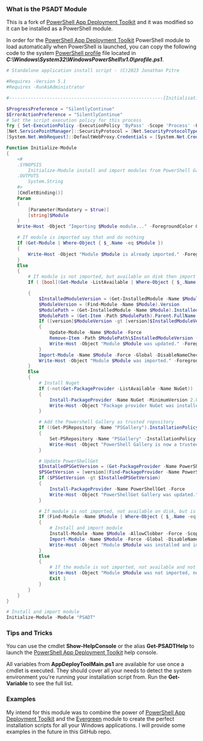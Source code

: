 ### What is the PSADT Module

This is a fork of [PowerShell App Deployment Toolkit](https://github.com/PSAppDeployToolkit/PSAppDeployToolkit) and it was modified so it can be installed as a PowerShell module.

In order for the [PowerShell App Deployment Toolkit](https://github.com/PSAppDeployToolkit/PSAppDeployToolkit) PowerShell module to load automatically when PowerShell is launched, you can copy the following code to the system [PowerShell profile](https://docs.microsoft.com/en-us/powershell/module/microsoft.powershell.core/about/about_profiles?view=powershell-7) file located in _**C:\Windows\System32\WindowsPowerShell\v1.0\profile.ps1**_.

```powershell
# Standalone application install script - (C)2023 Jonathan Pitre

#Requires -Version 5.1
#Requires -RunAsAdministrator

#---------------------------------------------------------[Initialisations]--------------------------------------------------------

$ProgressPreference = "SilentlyContinue"
$ErrorActionPreference = "SilentlyContinue"
# Set the script execution policy for this process
Try { Set-ExecutionPolicy -ExecutionPolicy 'ByPass' -Scope 'Process' -Force } Catch {}
[Net.ServicePointManager]::SecurityProtocol = [Net.SecurityProtocolType]::Tls12
[System.Net.WebRequest]::DefaultWebProxy.Credentials = [System.Net.CredentialCache]::DefaultCredentials

Function Initialize-Module
{
    <#
    .SYNOPSIS
        Initialize-Module install and import modules from PowerShell Galllery.
    .OUTPUTS
        System.String
    #>
    [CmdletBinding()]
    Param
    (
        [Parameter(Mandatory = $true)]
        [string]$Module
    )
    Write-Host -Object "Importing $Module module..." -ForegroundColor Green

    # If module is imported say that and do nothing
    If (Get-Module | Where-Object { $_.Name -eq $Module })
    {
        Write-Host -Object "Module $Module is already imported." -ForegroundColor Green
    }
    Else
    {
        # If module is not imported, but available on disk then import
        If ( [bool](Get-Module -ListAvailable | Where-Object { $_.Name -eq $Module }) )

        {
            $InstalledModuleVersion = (Get-InstalledModule -Name $Module).Version
            $ModuleVersion = (Find-Module -Name $Module).Version
            $ModulePath = (Get-InstalledModule -Name $Module).InstalledLocation
            $ModulePath = (Get-Item -Path $ModulePath).Parent.FullName
            If ([version]$ModuleVersion -gt [version]$InstalledModuleVersion)
            {
                Update-Module -Name $Module -Force
                Remove-Item -Path $ModulePath\$InstalledModuleVersion -Force -Recurse
                Write-Host -Object "Module $Module was updated." -ForegroundColor Green
            }
            Import-Module -Name $Module -Force -Global -DisableNameChecking
            Write-Host -Object "Module $Module was imported." -ForegroundColor Green
        }
        Else
        {
            # Install Nuget
            If (-not(Get-PackageProvider -ListAvailable -Name NuGet))
            {
                Install-PackageProvider -Name NuGet -MinimumVersion 2.8.5.201 -Force
                Write-Host -Object "Package provider NuGet was installed." -ForegroundColor Green
            }

            # Add the Powershell Gallery as trusted repository
            If ((Get-PSRepository -Name "PSGallery").InstallationPolicy -eq "Untrusted")
            {
                Set-PSRepository -Name "PSGallery" -InstallationPolicy Trusted
                Write-Host -Object "PowerShell Gallery is now a trusted repository." -ForegroundColor Green
            }

            # Update PowerShellGet
            $InstalledPSGetVersion = (Get-PackageProvider -Name PowerShellGet).Version
            $PSGetVersion = [version](Find-PackageProvider -Name PowerShellGet).Version
            If ($PSGetVersion -gt $InstalledPSGetVersion)
            {
                Install-PackageProvider -Name PowerShellGet -Force
                Write-Host -Object "PowerShellGet Gallery was updated." -ForegroundColor Green
            }

            # If module is not imported, not available on disk, but is in online gallery then install and import
            If (Find-Module -Name $Module | Where-Object { $_.Name -eq $Module })
            {
                # Install and import module
                Install-Module -Name $Module -AllowClobber -Force -Scope AllUsers
                Import-Module -Name $Module -Force -Global -DisableNameChecking
                Write-Host -Object "Module $Module was installed and imported." -ForegroundColor Green
            }
            Else
            {
                # If the module is not imported, not available and not in the online gallery then abort
                Write-Host -Object "Module $Module was not imported, not available and not in an online gallery, exiting." -ForegroundColor Red
                Exit 1
            }
        }
    }
}

# Install and import module
Initialize-Module -Module "PSADT"
````

### Tips and Tricks

You can use the cmdlet **Show-HelpConsole** or the alias **Get-PSADTHelp** to launch the [PowerShell App Deployment Toolkit](https://github.com/PSAppDeployToolkit/PSAppDeployToolkit) help console.

All variables from **AppDeployToolMain.ps1** are available for use once a cmdlet is executed. They should cover all your needs to detect the system environment you're running your installation script from. Run the **Get-Variable** to see the full list.

### Examples

My intend for this module was to combine the power of [PowerShell App Deployment Toolkit](https://github.com/PSAppDeployToolkit/PSAppDeployToolkit) and the [Evergreen](https://github.com/aaronparker/Evergreen) module to create the perfect installation scripts for all your Windows applications. I will provide some examples in the future in this GitHub repo.
